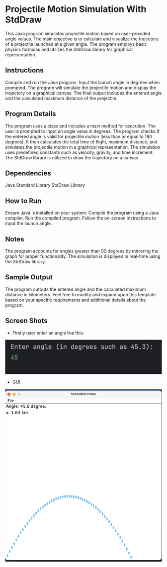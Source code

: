 # Projectile Motion Simulation With StdDraw
This Java program simulates projectile motion based on user-provided angle values. The main objective is to calculate and visualize the trajectory of a projectile launched at a given angle. The program employs basic physics formulas and utilizes the StdDraw library for graphical representation.

## Instructions
Compile and run the Java program.
Input the launch angle in degrees when prompted.
The program will simulate the projectile motion and display the trajectory on a graphical canvas.
The final output includes the entered angle and the calculated maximum distance of the projectile.

## Program Details
The program uses a class and includes a main method for execution.
The user is prompted to input an angle value in degrees.
The program checks if the entered angle is valid for projectile motion (less than or equal to 180 degrees).
It then calculates the total time of flight, maximum distance, and simulates the projectile motion in a graphical representation.
The simulation uses predefined constants such as velocity, gravity, and time increment.
The StdDraw library is utilized to draw the trajectory on a canvas.

## Dependencies
Java Standard Library
StdDraw Library

## How to Run
Ensure Java is installed on your system.
Compile the program using a Java compiler.
Run the compiled program.
Follow the on-screen instructions to input the launch angle.

## Notes
The program accounts for angles greater than 90 degrees by mirroring the graph for proper functionality.
The simulation is displayed in real-time using the StdDraw library.

## Sample Output
The program outputs the entered angle and the calculated maximum distance in kilometers.
Feel free to modify and expand upon this template based on your specific requirements and additional details about the program.

## Screen Shots

* Firstly user enter an angle like this:

![](/screenshots/User.png)

* GUI

![](/screenshots/Program-GUI.png)





